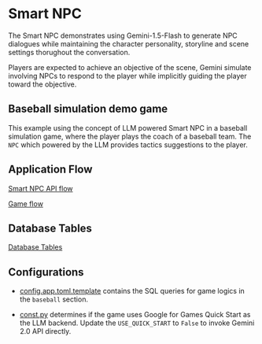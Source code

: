 
# Smart NPC

The Smart NPC demonstrates using Gemini-1.5-Flash to
generate NPC dialogues while maintaining the character personality,
storyline and scene settings thorughout the conversation.

Players are expected to achieve an objective of the scene, Gemini simulate
involving NPCs to respond to the player while implicitly guiding the player
toward the objective.

## Baseball simulation demo game

This example using the concept of LLM powered Smart NPC in a baseball
simulation game,
where the player plays the coach of a baseball team. The `NPC` which powered
by the LLM
provides tactics suggestions to the player.

## Application Flow

[Smart NPC API flow](./docs/0-SmartNPC-API-Flow.md)

[Game flow](./docs/1-Game-Flow.md)

## Database Tables

[Database Tables](./docs/3-Database.md)

## Configurations

*   [config.app.toml.template](./config.app.toml.template)
contains the SQL queries for
game logics in the `baseball` section.

*   [const.py](./src/utils/const.py) determines if the game uses
Google for Games Quick Start
as the LLM backend. Update the `USE_QUICK_START` to `False`
to invoke Gemini 2.0 API directly.
